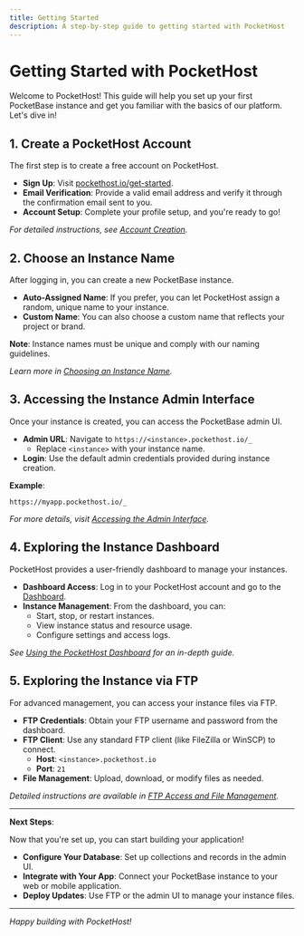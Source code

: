 ```yaml
---
title: Getting Started
description: A step-by-step guide to getting started with PocketHost
---
```

# Getting Started with PocketHost

Welcome to PocketHost! This guide will help you set up your first PocketBase instance and get you familiar with the basics of our platform. Let's dive in!

## 1. Create a PocketHost Account

The first step is to create a free account on PocketHost.

- **Sign Up**: Visit [pockethost.io/get-started](https://pockethost.io/get-started).
- **Email Verification**: Provide a valid email address and verify it through the confirmation email sent to you.
- **Account Setup**: Complete your profile setup, and you're ready to go!

_For detailed instructions, see [Account Creation](/docs/account-creation)._

## 2. Choose an Instance Name

After logging in, you can create a new PocketBase instance.

- **Auto-Assigned Name**: If you prefer, you can let PocketHost assign a random, unique name to your instance.
- **Custom Name**: You can also choose a custom name that reflects your project or brand.

**Note**: Instance names must be unique and comply with our naming guidelines.

_Learn more in [Choosing an Instance Name](#)._

## 3. Accessing the Instance Admin Interface

Once your instance is created, you can access the PocketBase admin UI.

- **Admin URL**: Navigate to `https://<instance>.pockethost.io/_`
  - Replace `<instance>` with your instance name.
- **Login**: Use the default admin credentials provided during instance creation.

**Example**:

```plaintext
https://myapp.pockethost.io/_
```

_For more details, visit [Accessing the Admin Interface](#)._

## 4. Exploring the Instance Dashboard

PocketHost provides a user-friendly dashboard to manage your instances.

- **Dashboard Access**: Log in to your PocketHost account and go to the [Dashboard](https://pockethost.io/dashboard).
- **Instance Management**: From the dashboard, you can:
  - Start, stop, or restart instances.
  - View instance status and resource usage.
  - Configure settings and access logs.

_See [Using the PocketHost Dashboard](#) for an in-depth guide._

## 5. Exploring the Instance via FTP

For advanced management, you can access your instance files via FTP.

- **FTP Credentials**: Obtain your FTP username and password from the dashboard.
- **FTP Client**: Use any standard FTP client (like FileZilla or WinSCP) to connect.
  - **Host**: `<instance>.pockethost.io`
  - **Port**: `21`
- **File Management**: Upload, download, or modify files as needed.

_Detailed instructions are available in [FTP Access and File Management](#)._

---

**Next Steps**:

Now that you're set up, you can start building your application!

- **Configure Your Database**: Set up collections and records in the admin UI.
- **Integrate with Your App**: Connect your PocketBase instance to your web or mobile application.
- **Deploy Updates**: Use FTP or the admin UI to manage your instance files.

---

_Happy building with PocketHost!_
